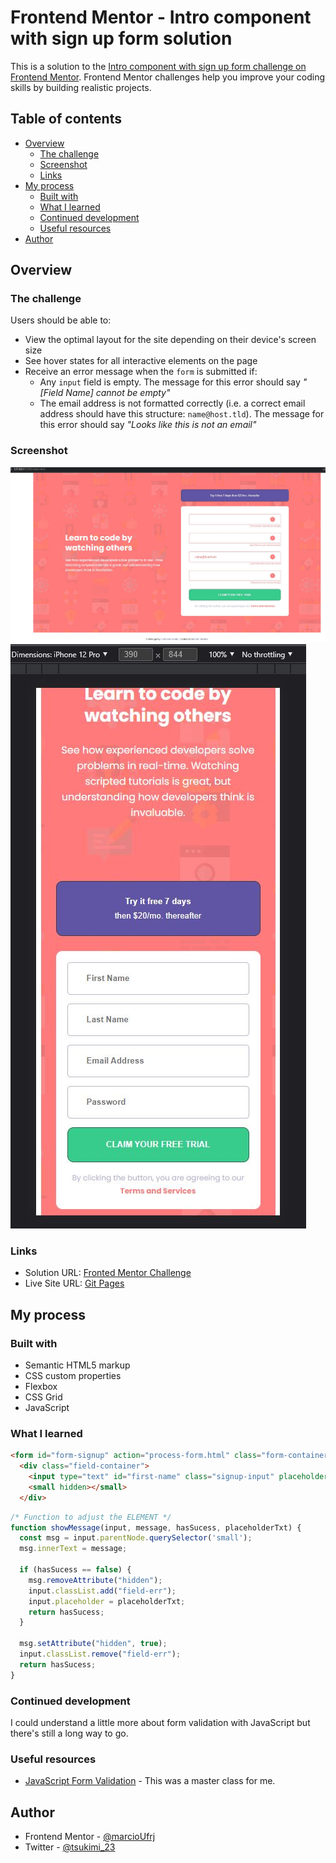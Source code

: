 # Frontend Mentor - Intro component with sign up form solution

This is a solution to the [Intro component with sign up form challenge on Frontend Mentor](https://www.frontendmentor.io/challenges/intro-component-with-signup-form-5cf91bd49edda32581d28fd1). Frontend Mentor challenges help you improve your coding skills by building realistic projects. 

## Table of contents

- [Overview](#overview)
  - [The challenge](#the-challenge)
  - [Screenshot](#screenshot)
  - [Links](#links)
- [My process](#my-process)
  - [Built with](#built-with)
  - [What I learned](#what-i-learned)
  - [Continued development](#continued-development)
  - [Useful resources](#useful-resources)
- [Author](#author)

## Overview

### The challenge

Users should be able to:

- View the optimal layout for the site depending on their device's screen size
- See hover states for all interactive elements on the page
- Receive an error message when the `form` is submitted if:
  - Any `input` field is empty. The message for this error should say *"[Field Name] cannot be empty"*
  - The email address is not formatted correctly (i.e. a correct email address should have this structure: `name@host.tld`). The message for this error should say *"Looks like this is not an email"*

### Screenshot

![](./screenshots/desktop-version.JPG)
![](./screenshots/mobile-version.JPG)

### Links

- Solution URL: [Fronted Mentor Challenge](https://your-solution-url.com)
- Live Site URL: [Git Pages](https://marcioufrj.github.io/challenge-newbie-intro-component-form/)

## My process

### Built with

- Semantic HTML5 markup
- CSS custom properties
- Flexbox
- CSS Grid
- JavaScript

### What I learned

```html
<form id="form-signup" action="process-form.html" class="form-container">
  <div class="field-container">
    <input type="text" id="first-name" class="signup-input" placeholder="First Name">
    <small hidden></small>
  </div>
```
```js
/* Function to adjust the ELEMENT */
function showMessage(input, message, hasSucess, placeholderTxt) {
  const msg = input.parentNode.querySelector('small');
  msg.innerText = message;

  if (hasSucess == false) {
    msg.removeAttribute("hidden");
    input.classList.add("field-err");
    input.placeholder = placeholderTxt;
    return hasSucess;
  }

  msg.setAttribute("hidden", true);
  input.classList.remove("field-err");
  return hasSucess;
}
```


### Continued development

I could understand a little more about form validation with JavaScript but there's still a long way to go.

### Useful resources

- [JavaScript Form Validation](https://www.javascripttutorial.net/javascript-dom/javascript-form/) - This was a master class for me.

## Author

- Frontend Mentor - [@marcioUfrj](https://www.frontendmentor.io/profile/marcioUfrj)
- Twitter - [@tsukimi_23](https://www.twitter.com/tsukimi_23)